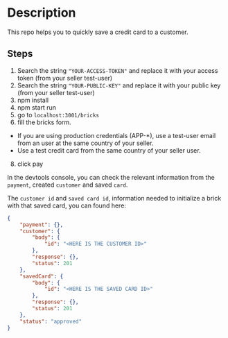 # Description

This repo helps you to quickly save a credit card to a customer.

## Steps

1. Search the string `"YOUR-ACCESS-TOKEN"` and replace it with your access token (from your seller test-user)
2. Search the string `"YOUR-PUBLIC-KEY"` and replace it with your public key (from your seller test-user)
3. npm install
4. npm start run
5. go to `localhost:3001/bricks`
6. fill the bricks form.
* If you are using production credentials (APP-*), use a test-user email from an user at the same country of your seller.
* Use a test credit card from the same country of your seller user.
8. click pay

In the devtools console, you can check the relevant information from the `payment`, created `customer` and saved `card`.

The `customer id` and `saved card id`, information needed to initialize a brick with that saved card, you can found here:

```json
{
    "payment": {},
    "customer": {
        "body": {
            "id": "<HERE IS THE CUSTOMER ID>"
        },
        "response": {},
        "status": 201
    },
    "savedCard": {
        "body": {
            "id": "<HERE IS THE SAVED CARD ID>"
        },
        "response": {},
        "status": 201
    },
    "status": "approved"
}
```
